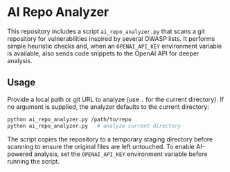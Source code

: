 # AI Repo Analyzer

This repository includes a script `ai_repo_analyzer.py` that scans a git
repository for vulnerabilities inspired by several OWASP lists. It performs
simple heuristic checks and, when an `OPENAI_API_KEY` environment variable is
available, also sends code snippets to the OpenAI API for deeper analysis.

## Usage

Provide a local path or git URL to analyze (use `.` for the current directory). If no argument is supplied, the analyzer defaults to the current directory:

```bash
python ai_repo_analyzer.py /path/to/repo
python ai_repo_analyzer.py   # analyze current directory
```

The script copies the repository to a temporary staging directory before
scanning to ensure the original files are left untouched. To enable AI-powered
analysis, set the `OPENAI_API_KEY` environment variable before running the
script.
